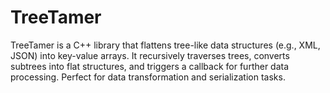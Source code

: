 # TreeTamer
TreeTamer is a C++ library that flattens tree-like data structures (e.g., XML, JSON) into key-value arrays. It recursively traverses trees, converts subtrees into flat structures, and triggers a callback for further data processing. Perfect for data transformation and serialization tasks.
